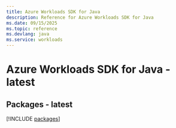 ```yaml
---
title: Azure Workloads SDK for Java
description: Reference for Azure Workloads SDK for Java
ms.date: 09/15/2025
ms.topic: reference
ms.devlang: java
ms.service: workloads
---
```

# Azure Workloads SDK for Java - latest
## Packages - latest
[!INCLUDE [packages](workloads-index.md)]